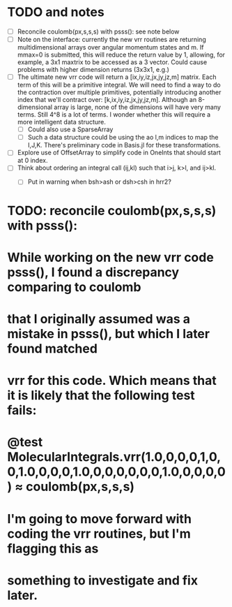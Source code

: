# TODO and notes
- [ ] Reconcile coulomb(px,s,s,s) with psss(): see note below
- [ ] Note on the interface: currently the new vrr routines are returning multidimensional 
    arrays over angular momentum states and m. If mmax=0 is submitted, this will reduce the return value by 1,
    allowing, for example, a 3x1 maxtrix to be accessed as a 3 vector. Could cause problems with higher dimension
    returns (3x3x1, e.g.)
- [ ] The ultimate new vrr code will return a [ix,iy,iz,jx,jy,jz,m] matrix. Each term of this will be a primitive 
    integral. We will need to find a way to do the contraction over multiple primitives, potentially introducing another index that we'll contract over: [k,ix,iy,iz,jx,jy,jz,m]. Although an 8-dimensional array is large, none of the dimensions will have very many terms. Still 4^8 is a lot of terms. I wonder whether this will require a more intelligent data structure.
    - [ ] Could also use a SparseArray
    - [ ] Such a data structure could be using the ao l,m indices to map the I,J,K. There's preliminary code in Basis.jl 
    for these transformations.
- [ ] Explore use of OffsetArray to simplify code in OneInts that should start at 0 index.
- [ ] Think about ordering an integral call (ij,kl) such that i>j, k>l, and ij>kl.
    - [ ] Put in warning when bsh>ash or dsh>csh in hrr2?


 # TODO: reconcile coulomb(px,s,s,s) with psss():
 #   While working on the new vrr code psss(), I found a discrepancy comparing to coulomb 
 #   that I originally assumed was a mistake in psss(), but which I later found matched
 #   vrr for this code. Which means that it is likely that the following test fails:
 #   @test MolecularIntegrals.vrr(1.0,0,0,0,1,0,0,1.0,0,0,0,1.0,0,0,0,0,0,0,1.0,0,0,0,0) ≈ coulomb(px,s,s,s)
 #   I'm going to move forward with coding the vrr routines, but I'm flagging this as
 #   something to investigate and fix later.
